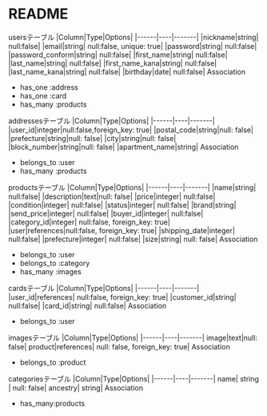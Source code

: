 # README

usersテーブル
|Column|Type|Options|
|------|----|-------|
|nickname|string| null:false|
|email|string| null:false, unique: true|
|password|string| null:false|
|password_conform|string| null:false|
|first_name|string| null:false|
|last_name|string| null:false|
|first_name_kana|string| null:false|
|last_name_kana|string| null:false|
|birthday|date| null:false|
Association
- has_one :address
- has_one :card
- has_many :products


addressesテーブル
|Column|Type|Options|
|------|----|-------|
|user_id|integer|null:false,foreign_key: true|
|postal_code|string|null: false|
|prefecture|string|null: false|
|city|string|null: false|
|block_number|string|null: false|
|apartment_name|string|
Association
- belongs_to :user
- has_many :products

productsテーブル
|Column|Type|Options|
|------|----|-------|
|name|string| null:false|
|description|text|null: false|
|price|integer| null:false|
|condition|integer| null:false|
|status|integer| null:false|
|brand|string|
|send_price|integer| null:false|
|buyer_id|integer| null:false|
|category_id|integer| null:false, foreign_key: true|
|user|references|null:false, foreign_key: true|
|shipping_date|integer| null:false|
|prefecture|integer| null:false|
|size|string| null: false|
Association
- belongs_to :user
- belongs_to :category
- has_many :images


cardsテーブル
|Column|Type|Options|
|------|----|-------|
|user_id|references| null:false, foreign_key: true|
|customer_id|string| null:false|
|card_id|string| null:false|
Association
- belongs_to :user

imagesテーブル
|Column|Type|Options|
|------|----|-------|
image|text|null: false|
product|references| null: false, foreign_key: true|
Association
- belongs_to :product

categoriesテーブル
|Column|Type|Options|
|------|----|-------|
name| string | null: false|
ancestry| string|
Association
- has_many:products



